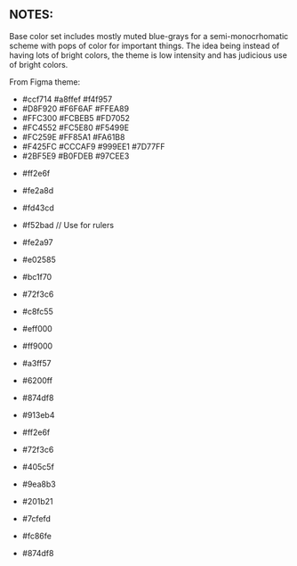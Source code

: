 ## NOTES:

Base color set includes mostly muted blue-grays for a semi-monocrhomatic scheme
with pops of color for important things. The idea being instead of having lots
of bright colors, the theme is low intensity and has judicious use of bright
colors.

From Figma theme:

- #ccf714 #a8ffef #f4f957
- #D8F920 #F6F6AF #FFEA89
- #FFC300 #FCBEB5 #FD7052
- #FC4552 #FC5E80 #F5499E
- #FC259E #FF85A1 #FA61B8
- #F425FC #CCCAF9 #999EE1 #7D77FF
- #2BF5E9 #B0FDEB #97CEE3

* #ff2e6f
* #fe2a8d
* #fd43cd
* #f52bad // Use for rulers
* #fe2a97
* #e02585
* #bc1f70

* #72f3c6
* #c8fc55

* #eff000
* #ff9000
* #a3ff57

* #6200ff
* #874df8
* #913eb4

* #ff2e6f
* #72f3c6
* #405c5f

* #9ea8b3
* #201b21

* #7cfefd
* #fc86fe
* #874df8
